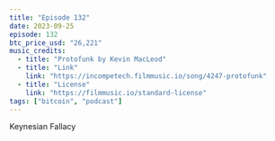 ```yaml
---
title: "Episode 132"
date: 2023-09-25
episode: 132
btc_price_usd: "26,221"
music_credits:
  - title: "Protofunk by Kevin MacLeod"
  - title: "Link"
    link: "https://incompetech.filmmusic.io/song/4247-protofunk"
  - title: "License"
    link: "https://filmmusic.io/standard-license"
tags: ["bitcoin", "podcast"]
---
```


Keynesian Fallacy